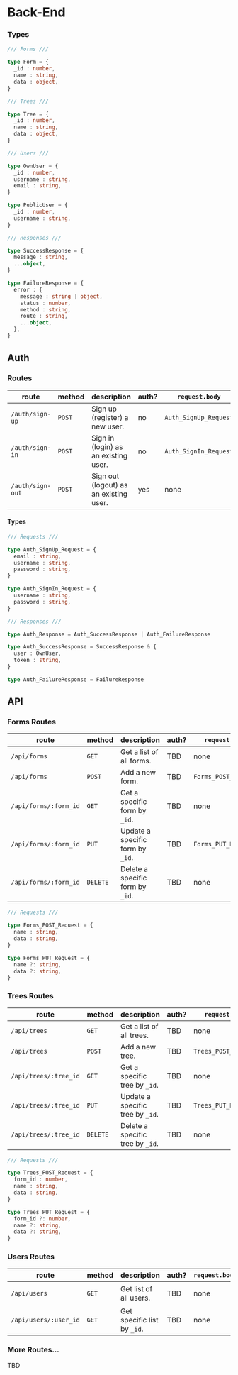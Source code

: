 # Back-End

### Types

```ts
/// Forms ///

type Form = {
  _id : number,
  name : string,
  data : object,
}

/// Trees ///

type Tree = {
  _id : number,
  name : string,
  data : object,
}

/// Users ///

type OwnUser = {
  _id : number,
  username : string,
  email : string,
}

type PublicUser = {
  _id : number,
  username : string,
}

/// Responses ///

type SuccessResponse = {
  message : string,
  ...object,
}

type FailureResponse = {
  error : {
    message : string | object,
    status : number,
    method : string,
    route : string,
    ...object,
  },
}
```

## Auth

### Routes

| route            | method | description                            | auth? | `request.body`        | `response.body` | status     |
|------------------|--------|----------------------------------------|-------|-----------------------|-----------------|------------|
| `/auth/sign-up`  | `POST` | Sign up (register) a new user.         | no    | `Auth_SignUp_Request` | `Auth_Response` | **online** |
| `/auth/sign-in`  | `POST` | Sign in (login) as an existing user.   | no    | `Auth_SignIn_Request` | `Auth_Response` | **online** |
| `/auth/sign-out` | `POST` | Sign out (logout) as an existing user. | yes   | none                  | TBD             | stretch    |

#### Types

```ts
/// Requests ///

type Auth_SignUp_Request = {
  email : string,
  username : string,
  password : string,
}

type Auth_SignIn_Request = {
  username : string,
  password : string,
}

/// Responses ///

type Auth_Response = Auth_SuccessResponse | Auth_FailureResponse

type Auth_SuccessResponse = SuccessResponse & {
  user : OwnUser,
  token : string,
}

type Auth_FailureResponse = FailureResponse
```

## API

### Forms Routes

| route                 | method   | description                      | auth? | `request.body`       | `response.body`                   | status     |
|-----------------------|----------|----------------------------------|-------|----------------------|-----------------------------------|------------|
| `/api/forms`          | `GET`    | Get a list of all forms.         | TBD   | none                 | `Array <Form> \| FailureResponse` | **online** |
| `/api/forms`          | `POST`   | Add a new form.                  | TBD   | `Forms_POST_Request` | `Form \| FailureResponse`         | **online** |
| `/api/forms/:form_id` | `GET`    | Get a specific form by `_id`.    | TBD   | none                 | `Form \| FailureResponse`         | **online** |
| `/api/forms/:form_id` | `PUT`    | Update a specific form by `_id`. | TBD   | `Forms_PUT_Request`  | `Form \| FailureResponse`         | **online** |
| `/api/forms/:form_id` | `DELETE` | Delete a specific form by `_id`. | TBD   | none                 | `Form \| FailureResponse`         | **online** |

```ts
/// Requests ///

type Forms_POST_Request = {
  name : string,
  data : string,
}

type Forms_PUT_Request = {
  name ?: string,
  data ?: string,
}
```

### Trees Routes

| route                 | method   | description                      | auth? | `request.body`       | `response.body`                   | status     |
|-----------------------|----------|----------------------------------|-------|----------------------|-----------------------------------|------------|
| `/api/trees`          | `GET`    | Get a list of all trees.         | TBD   | none                 | `Array <Tree> \| FailureResponse` | **online** |
| `/api/trees`          | `POST`   | Add a new tree.                  | TBD   | `Trees_POST_Request` | `Tree \| FailureResponse`         | **online** |
| `/api/trees/:tree_id` | `GET`    | Get a specific tree by `_id`.    | TBD   | none                 | `Tree \| FailureResponse`         | **online** |
| `/api/trees/:tree_id` | `PUT`    | Update a specific tree by `_id`. | TBD   | `Trees_PUT_Request`  | `Tree \| FailureResponse`         | **online** |
| `/api/trees/:tree_id` | `DELETE` | Delete a specific tree by `_id`. | TBD   | none                 | `Tree \| FailureResponse`         | **online** |

```ts
/// Requests ///

type Trees_POST_Request = {
  form_id : number,
  name : string,
  data : string,
}

type Trees_PUT_Request = {
  form_id ?: number,
  name ?: string,
  data ?: string,
}
```

### Users Routes

| route                 | method | description                 | auth? | `request.body` | `response.body`                         | status     |
|-----------------------|--------|-----------------------------|-------|----------------|-----------------------------------------|------------|
| `/api/users`          | `GET`  | Get list of all users.      | TBD   | none           | `Array <PublicUser> \| FailureResponse` | **online** |
| `/api/users/:user_id` | `GET`  | Get specific list by `_id`. | TBD   | none           | `PublicUser \| FailureResponse`         | **online** |

### More Routes...

TBD
